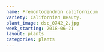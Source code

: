 ```yaml
---
name: Fremontodendron californicum
variety: Californian Beauty.
plant_image: dsc_0742_2.jpg
week_starting: 2018-06-21
layout: plants 
categories: plants 
---
```

